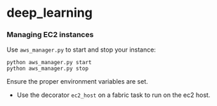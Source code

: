 # deep_learning

### Managing EC2 instances
Use `aws_manager.py` to start and stop your instance:
```
python aws_manager.py start
python aws_manager.py stop
```
Ensure the proper environment variables are set.

- Use the decorator `ec2_host` on a fabric task to run on the ec2 host.